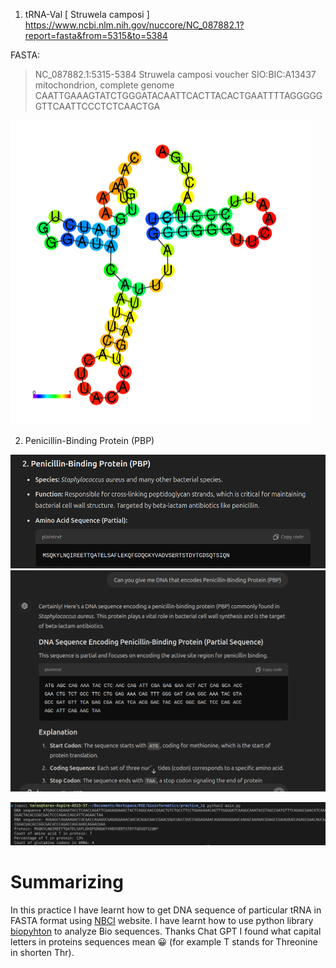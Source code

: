 1.  tRNA-Val [ Struwela camposi ]
    https://www.ncbi.nlm.nih.gov/nuccore/NC_087882.1?report=fasta&from=5315&to=5384

FASTA:

> NC_087882.1:5315-5384 Struwela camposi voucher SIO:BIC:A13437 mitochondrion, complete genome
> CAATTGAAAGTATCTGGGATACAATTCACTTACACTGAATTTTAGGGGGGTTCAATTCCCTCTCAACTGA

![2D Structure](image.png)

2. Penicillin-Binding Protein (PBP)

![Chat GPT response](image-1.png)
![Chat GPT response DNA](image-2.png)

![Output of main.py file](image-3.png)

# Summarizing

In this practice I have learnt how to get DNA sequence of particular tRNA in FASTA format using [NBCI]('https://www.ncbi.nlm.nih.gov/') website. I have learnt how to use python library [biopyhton]('https://biopython.org/') to analyze Bio sequences. Thanks Chat GPT I found what capital letters in proteins sequences mean 😀 (for example T stands for Threonine in shorten Thr).
